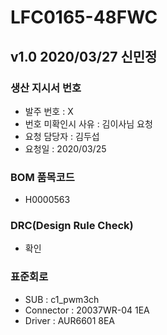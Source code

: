 # LFC0165-48FWC

## v1.0 2020/03/27 신민정

### 생산 지시서 번호
* 발주 번호 : X
* 번호 미확인시 사유 : 김이사님 요청
* 요청 담당자 : 김두섭
* 요청일 : 2020/03/25

###  BOM 품목코드
* H0000563

### DRC(Design Rule Check)
* 확인

### 표준회로
* SUB : c1_pwm3ch
* Connector : 20037WR-04 1EA
* Driver : AUR6601 8EA